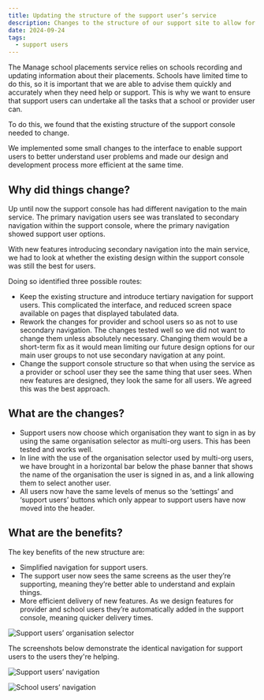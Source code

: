 ```yaml
---
title: Updating the structure of the support user’s service
description: Changes to the structure of our support site to allow for continued feature parity with all user groups
date: 2024-09-24
tags:
  - support users
---
```


The Manage school placements service relies on schools recording and updating information about their placements. Schools have limited time to do this, so it is important that we are able to advise them quickly and accurately when they need help or support. This is why we want to ensure that support users can undertake all the tasks that a school or provider user can.

To do this, we found that the existing structure of the support console needed to change.

We implemented some small changes to the interface to enable support users to better understand user problems and made our design and development process more efficient at the same time.

## Why did things change?

Up until now the support console has had different navigation to the main service. The primary navigation users see was translated to secondary navigation within the support console, where the primary navigation showed support user options.

With new features introducing secondary navigation into the main service, we had to look at whether the existing design within the support console was still the best for users.

Doing so identified three possible routes:

- Keep the existing structure and introduce tertiary navigation for support users. This complicated the interface, and reduced screen space available on pages that displayed tabulated data.
- Rework the changes for provider and school users so as not to use secondary navigation. The changes tested well so we did not want to change them unless absolutely necessary. Changing them would be a short-term fix as it would mean limiting our future design options for our main user groups to not use secondary navigation at any point.
- Change the support console structure so that when using the service as a provider or school user they see the same thing that user sees. When new features are designed, they look the same for all users. We agreed this was the best approach.

## What are the changes?

- Support users now choose which organisation they want to sign in as by using the same organisation selector as multi-org users. This has been tested and works well.
- In line with the use of the organisation selector used by multi-org users, we have brought in a horizontal bar below the phase banner that shows the name of the organisation the user is signed in as, and a link allowing them to select another user.
- All users now have the same levels of menus so the ‘settings’ and ‘support users’ buttons which only appear to support users have now moved into the header.

## What are the benefits?

The key benefits of the new structure are:

- Simplified navigation for support users.
- The support user now sees the same screens as the user they’re supporting, meaning they’re better able to understand and explain things.
- More efficient delivery of new features. As we design features for provider and school users they’re automatically added in the support console, meaning quicker delivery times.

![Support users’ organisation selector](support-org-selector.png "Support users’ organisation selector")

The screenshots below demonstrate the identical navigation for support users to the users they're helping.

![Support users’ navigation](support-nav.png "Support users’ navigation")

![School users’ navigation](school-nav.png "School users’ navigation")
